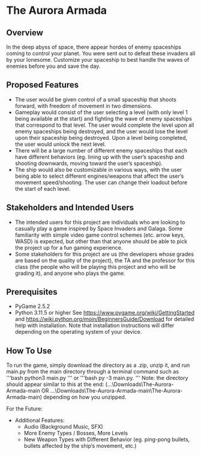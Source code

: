 # The Aurora Armada   

## Overview

In the deep abyss of space, there appear hordes of enemy spaceships coming to control your planet. You were sent out to defeat these invaders all by your lonesome. Customize your spaceship to best handle the waves of enemies before you and save the day.   

## Proposed Features

- The user would be given control of a small spaceship that shoots forward, with freedom of movement in two dimensions.    
- Gameplay would consist of the user selecting a level (with only level 1 being available at the start) and fighting the wave of enemy spaceships that correspond to that level. The user would complete the level upon all enemy spaceships being destroyed, and the user would lose the level upon their spaceship being destroyed. Upon a level being completed, the user would unlock the next level.   
- There will be a large number of different enemy spaceships that each have different behaviors (eg. lining up with the user’s spaceship and shooting downwards, moving toward the user’s spaceship).   
- The ship would also be customizable in various ways, with the user being able to select different engines/weapons that affect the user’s movement speed/shooting. The user can change their loadout before the start of each level.   

 
## Stakeholders and Intended Users   

- The intended users for this project are individuals who are looking to casually play a game inspired by Space Invaders and Galaga. Some familiarity with simple video game control schemes (etc. arrow keys, WASD) is expected, but other than that anyone should be able to pick the project up for a fun gaming experience.    
- Some stakeholders for this project are us (the developers whose grades are based on the quality of the project), the TA and the professor for this class (the people who will be playing this project and who will be grading it), and anyone who plays the game.   
## Prerequisites 
- PyGame 2.5.2
- Python 3.11.5 or higher
See https://www.pygame.org/wiki/GettingStarted and https://wiki.python.org/moin/BeginnersGuide/Download for detailed help with installation. Note that installation instructions will differ depending on the operating system of your device.

## How To Use

To run the game, simply download the directory as a .zip, unzip it, and run main.py from the main directory through a terminal command such as 
'''bash
python3 main.py
'''
or 
'''bash
py -3 main.py. 
'''
Note: the directory should appear similar to this at the end:
(...\Downloads\The-Aurora-Armada-main OR ...\Downloads\The-Aurora-Armada-main\The-Aurora-Armada-main)
depending on how you unzipped.

For the Future:
- Additional Features:
    - Audio (Background Music, SFX)
    - More Enemy Types / Bosses, More Levels
    - New Weapon Types with Different Behavior (eg. ping-pong bullets, bullets affected by the ship’s movement, etc.)

